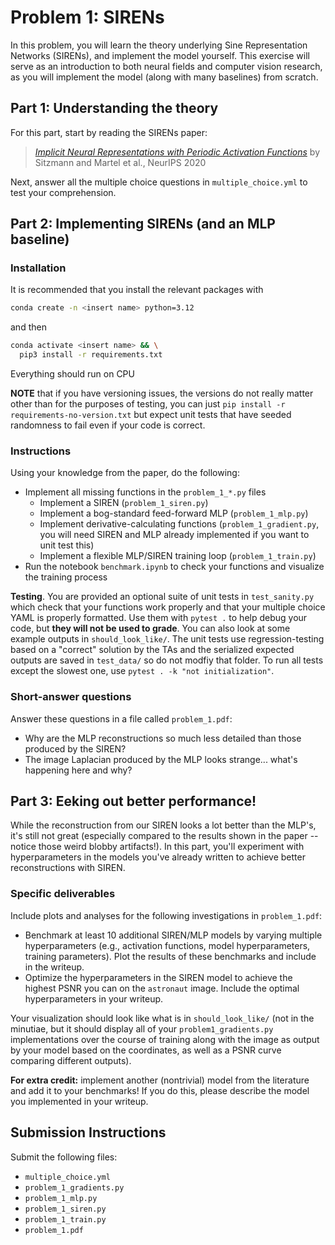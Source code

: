 # Problem 1: SIRENs

In this problem, you will learn the theory underlying Sine Representation Networks (SIRENs), and implement the model yourself. This exercise will serve as an introduction to both neural fields and computer vision research, as you will implement the model (along with many baselines) from scratch.

## Part 1: Understanding the theory

For this part, start by reading the SIRENs paper:

> [_Implicit Neural Representations with Periodic Activation Functions_](https://arxiv.org/abs/2006.09661) by Sitzmann and Martel et al., NeurIPS 2020

Next, answer all the multiple choice questions in `multiple_choice.yml` to test your comprehension.

## Part 2: Implementing SIRENs (and an MLP baseline)

### Installation

It is recommended that you install the relevant packages with

```bash
conda create -n <insert name> python=3.12
```

and then

```bash
conda activate <insert name> && \
  pip3 install -r requirements.txt
```

Everything should run on CPU

**NOTE** that if you have versioning issues, the versions do not really matter other than for the purposes of testing, you can just `pip install -r requirements-no-version.txt` but expect unit tests that have seeded randomness to fail even if your code is correct.

### Instructions

Using your knowledge from the paper, do the following:

- Implement all missing functions in the `problem_1_*.py` files
  - Implement a SIREN (`problem_1_siren.py`)
  - Implement a bog-standard feed-forward MLP (`problem_1_mlp.py`)
  - Implement derivative-calculating functions (`problem_1_gradient.py`, you will need SIREN and MLP already implemented if you want to unit test this)
  - Implement a flexible MLP/SIREN training loop (`problem_1_train.py`)
- Run the notebook `benchmark.ipynb` to check your functions and visualize the training process

**Testing**. You are provided an optional suite of unit tests in `test_sanity.py` which check that your functions work properly and that your multiple choice YAML is properly formatted. Use them with `pytest .` to help debug your code, but **they will not be used to grade**. You can also look at some example outputs in `should_look_like/`. The unit tests use regression-testing based on a "correct" solution by the TAs and the serialized expected outputs are saved in `test_data/` so do not modfiy that folder. To run all tests except the slowest one, use `pytest . -k "not initialization"`.

### Short-answer questions

Answer these questions in a file called `problem_1.pdf`:

- Why are the MLP reconstructions so much less detailed than those produced by the SIREN?
- The image Laplacian produced by the MLP looks strange... what's happening here and why?

## Part 3: Eeking out better performance!

While the reconstruction from our SIREN looks a lot better than the MLP's, it's still not great (especially compared to the results shown in the paper -- notice those weird blobby artifacts!). In this part, you'll experiment with hyperparameters in the models you've already written to achieve better reconstructions with SIREN.

### Specific deliverables

Include plots and analyses for the following investigations in `problem_1.pdf`:

- Benchmark at least 10 additional SIREN/MLP models by varying multiple hyperparameters (e.g., activation functions, model hyperparameters, training parameters). Plot the results of these benchmarks and include in the writeup.
- Optimize the hyperparameters in the SIREN model to achieve the highest PSNR you can on the `astronaut` image. Include the optimal hyperparameters in your writeup.

Your visualization should look like what is in `should_look_like/` (not in the minutiae, but it should display all of your `problem1_gradients.py` implementations over the course of training along with the image as output by your model based on the coordinates, as well as a PSNR curve comparing different outputs).

**For extra credit:** implement another (nontrivial) model from the literature and add it to your benchmarks! If you do this, please describe the model you implemented in your writeup.

## Submission Instructions

Submit the following files:

- `multiple_choice.yml`
- `problem_1_gradients.py`
- `problem_1_mlp.py`
- `problem_1_siren.py`
- `problem_1_train.py`
- `problem_1.pdf`
